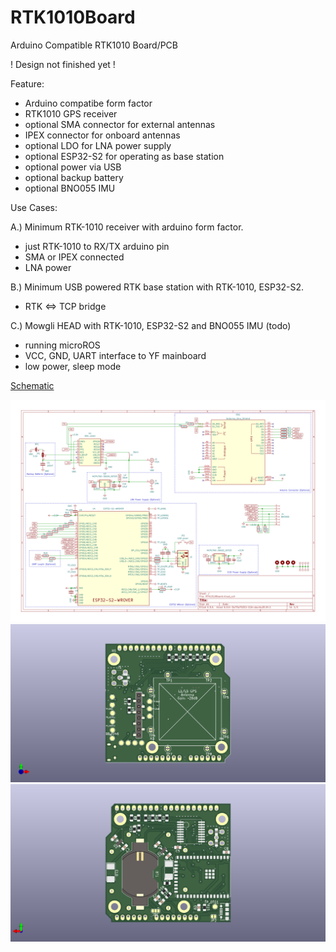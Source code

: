 # RTK1010Board
Arduino Compatible RTK1010 Board/PCB

! Design not finished yet !

Feature:

* Arduino compatibe form factor
* RTK1010 GPS receiver
* optional SMA connector for external antennas
* IPEX connector for onboard antennas
* optional LDO for LNA power supply
* optional ESP32-S2 for operating as base station
* optional power via USB
* optional backup battery
* optional BNO055 IMU

Use Cases:

A.) Minimum RTK-1010 receiver with arduino form factor. 
* just RTK-1010 to RX/TX arduino pin
* SMA or IPEX connected
* LNA power

B.) Minimum USB powered RTK base station with RTK-1010, ESP32-S2.  
* RTK <=> TCP bridge

C.) Mowgli HEAD with RTK-1010, ESP32-S2 and BNO055 IMU (todo)
* running microROS
* VCC, GND, UART interface to YF mainboard
* low power, sleep mode

[Schematic](RTK1010Board.pdf)

![alt text](RTK1010Board.svg)
![alt text](images/RTK1010Board_3D_F.png)
![alt text](images/RTK1010Board_3D_B.png)
